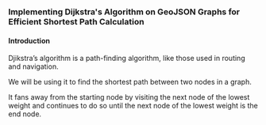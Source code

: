 ### Implementing Dijkstra's Algorithm on GeoJSON Graphs for Efficient Shortest Path Calculation

#### Introduction

Djikstra’s algorithm is a path-finding algorithm, like those used in routing and navigation.

We will be using it to find the shortest path between two nodes in a graph.

It fans away from the starting node by visiting the next node of the lowest weight and continues to do so until the next
node of the lowest weight is the end node.
